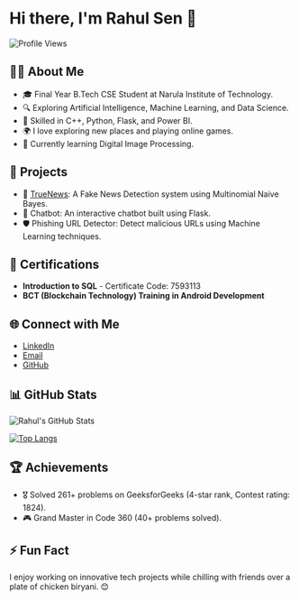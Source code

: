 # Hi there, I'm Rahul Sen 👋

![Profile Views](https://komarev.com/ghpvc/?username=rahulsen2002&color=blue)

## 👨‍💻 About Me
- 🎓 Final Year B.Tech CSE Student at Narula Institute of Technology.
- 🔍 Exploring Artificial Intelligence, Machine Learning, and Data Science.
- 🌟 Skilled in C++, Python, Flask, and Power BI.
- 🌍 I love exploring new places and playing online games.
- 🌱 Currently learning Digital Image Processing.

## 🚀 Projects
- 🔗 [TrueNews](https://github.com/rahulsen2002/TrueNews): A Fake News Detection system using Multinomial Naive Bayes.
- 🤖 Chatbot: An interactive chatbot built using Flask.
- 🛡️ Phishing URL Detector: Detect malicious URLs using Machine Learning techniques.

## 📜 Certifications
- **Introduction to SQL** - Certificate Code: 7593113
- **BCT (Blockchain Technology) Training in Android Development**

## 🌐 Connect with Me
- [LinkedIn](https://www.linkedin.com/in/rahul-sen-706bb3221/)
- [Email](mailto:senr42284@gmail.com)
- [GitHub](https://github.com/rahulsen2002)

## 📊 GitHub Stats
![Rahul's GitHub Stats](https://github-readme-stats.vercel.app/api?username=rahulsen2002&show_icons=true&theme=radical)

[![Top Langs](https://github-readme-stats.vercel.app/api/top-langs/?username=rahulsen2002&layout=compact&theme=radical)](https://github.com/anuraghazra/github-readme-stats)

## 🏆 Achievements
- 🎖 Solved 261+ problems on GeeksforGeeks (4-star rank, Contest rating: 1824).
- 🎮 Grand Master in Code 360 (40+ problems solved).

## ⚡ Fun Fact
I enjoy working on innovative tech projects while chilling with friends over a plate of chicken biryani. 😊
